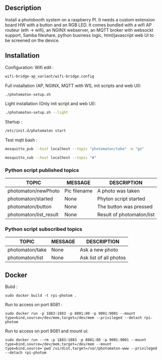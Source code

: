 ## Description

Install a photobooth system on a raspberry PI. It needs a custom extension board HW with a button and an RGB LED.
It comes bundled with a wifi AP routeur (eth -> wifi), an NGINX webserver, an MQTT broker with websockt support,
Samba fileshare, python business logic, html/javascript web UI to be screened on the device.


## Installation

Configuration:
Wifi edit :
```bash
wifi-bridge-ap_variant/wifi-bridge.config
```

Full installation (AP, NGINX, MQTT with WS, init scripts and web UI):
```bash
./photomaton-setup.sh
```

Light installation (Only init script and web UI):
```bash
./photomaton-setup.sh --light
```

Startup :
```bash
/etc/init.d/photomaton start
```

Test mqtt bash :
```bash
mosquitto_pub --host localhost --topic "photomaton/take" -m "go"

mosquitto_sub --host localhost --topic "#"
```

### Python script published topics

| TOPIC                  | MESSAGE       | DESCRIPTION                   |
| ---------------------- | ------------- | ----------------------------- |
| photomaton/newPhoto    | Pic filename  | A photo was taken             |
| photomaton/started     | None          | Phyton script started         |
| photomaton/button      | None          | The button was pressed        |
| photomaton/list_result | None          | Result of photomaton/list     |

### Python script subscribed topics

| TOPIC                 | MESSAGE       | DESCRIPTION                |
| --------------------- | ------------- | -------------------------- |
| photomaton/take       | None          | Ask a new photo            |
| photomaton/list       | None          | Ask list of all photos     |


## Docker
Build :
```
sudo docker build -t rpi-photom .
```

Run to access on port 8081 : 
```
sudo docker run -p 1883:1883 -p 8081:80 -p 9001:9001 --mount type=bind,source=/dev/mem,target=/dev/mem --privileged --detach rpi-photom
```
Run to access on port 8081 and mount ui: 
```
sudo docker run --rm -p 1883:1883 -p 8081:80 -p 9001:9001 --mount type=bind,source=/dev/mem,target=/dev/mem --mount type=bind,source=`pwd`/ui/dist,target=/var/photomaton-www --privileged --detach rpi-photom
```
